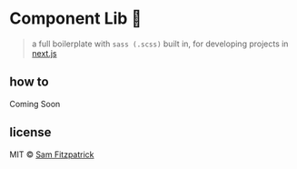 # Component Lib 🚀
> a full boilerplate with `sass (.scss)` built in, for developing projects in [next.js](https://github.com/zeit/next.js)


## how to
Coming Soon

## license 
MIT &copy; [Sam Fitzpatrick](https://twitter.com/samfitzpatrick)
